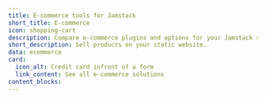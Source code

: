 ```yaml
---
title: E-commerce tools for Jamstack
short_title: E-commerce
icon: shopping-cart
description: Compare e-commerce plugins and options for your Jamstack static site.
short_description: Sell products on your static website.
data: ecommerce
card:
  icon_alt: Credit card infront of a form
  link_content: See all e-commerce solutions
content_blocks:
---
```


